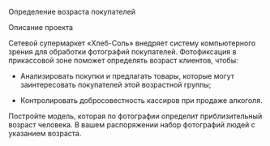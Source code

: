 Определение возраста покупателей

Описание проекта

Сетевой супермаркет «Хлеб-Соль» внедряет систему компьютерного зрения для обработки фотографий покупателей. Фотофиксация в прикассовой зоне поможет определять возраст клиентов, чтобы:

- Анализировать покупки и предлагать товары, которые могут заинтересовать покупателей этой возрастной группы;

- Контролировать добросовестность кассиров при продаже алкоголя.

Постройте модель, которая по фотографии определит приблизительный возраст человека. В вашем распоряжении набор фотографий людей с указанием возраста.